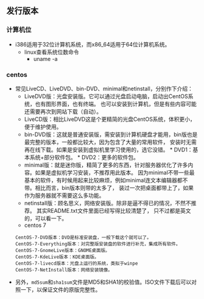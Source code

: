 ## 发行版本
### 计算机位 <div id='bit'></div>
* i386适用于32位计算机系统，而x86_64适用于64位计算机系统。
    * linux查看系统位数命令
        * uname -a
### centos <div id='centos'></div>
* 常见LiveCD、LiveDVD、bin-DVD、minimal和netinstall，分别作下介绍：
    * LiveDVD版：光盘安装版。它可以通过光盘启动电脑，启动出CentOS系统，也有图形界面，也有终端。
    也可以安装到计算机，但是有些内容可能还需要再次到网站下载（自动）。
    * LiveCD版：相比LiveDVD这是个更精简的光盘CentOS系统，体积更小，便于维护使用。
    * bin-DVD版：这就是普通安装版，需安装到计算机硬盘才能用，bin版也是最完整的版本，一般都比较大，因为包含了大量的常用软件，
        安装时无需再在线下载。如果是安装到虚拟机里学习使用的，选它没错。
            * DVD1：基本系统+部分软件包。
            * DVD2：更多的软件包。
    * minimal版：就是迷你版，精简了更多的东西，针对服务器优化了许多内容。如果是虚拟机学习安装，不推荐用此版本。
    因为minimal不带一些最基本的软件，有时候用起来比较麻烦，例如minimal连文本编辑器都不带。相比而言，bin版本则带的太多了，
    装过一次把桌面都带上了，如果作为服务器就不需要这么多功能。
    * netinstall版：顾名思义，网络安装版。除非是逼不得已的情况，不然不推荐。 其实README.txt文件里面已经写得比较清楚了，
    只不过都是英文的，可以看一下。
    * centos 7
    ```
    CentOS-7-DVD版本：DVD是标准安装盘，一般下载这个就可以了。
    CentOS-7-Everything版本：对完整版安装盘的软件进行补充，集成所有软件。
    CentOS-7-GnomeLive版本：GNOME桌面版。
    CentOS-7-KdeLive版本：KDE桌面版。
    CentOS-7-livecd版本：光盘上运行的系统，类拟于winpe
    CentOS-7-NetInstall版本：网络安装镜像。
    ```
* 另外，``md5sum``和``sha1sum``文件是MD5和SHA1的校验值。ISO文件下载后可以对照一下，以保证文件的原版完整性。






